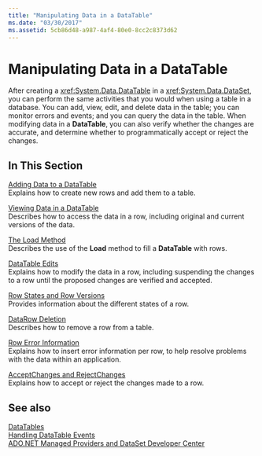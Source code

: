 ```yaml
---
title: "Manipulating Data in a DataTable"
ms.date: "03/30/2017"
ms.assetid: 5cb86d48-a987-4af4-80e0-8cc2c8373d62
---
```

# Manipulating Data in a DataTable
After creating a <xref:System.Data.DataTable> in a <xref:System.Data.DataSet>, you can perform the same activities that you would when using a table in a database. You can add, view, edit, and delete data in the table; you can monitor errors and events; and you can query the data in the table. When modifying data in a **DataTable**, you can also verify whether the changes are accurate, and determine whether to programmatically accept or reject the changes.  
  
## In This Section  
 [Adding Data to a DataTable](../../../../../docs/framework/data/adonet/dataset-datatable-dataview/adding-data-to-a-datatable.md)  
 Explains how to create new rows and add them to a table.  
  
 [Viewing Data in a DataTable](../../../../../docs/framework/data/adonet/dataset-datatable-dataview/viewing-data-in-a-datatable.md)  
 Describes how to access the data in a row, including original and current versions of the data.  
  
 [The Load Method](../../../../../docs/framework/data/adonet/dataset-datatable-dataview/the-load-method.md)  
 Describes the use of the **Load** method to fill a **DataTable** with rows.  
  
 [DataTable Edits](../../../../../docs/framework/data/adonet/dataset-datatable-dataview/datatable-edits.md)  
 Explains how to modify the data in a row, including suspending the changes to a row until the proposed changes are verified and accepted.  
  
 [Row States and Row Versions](../../../../../docs/framework/data/adonet/dataset-datatable-dataview/row-states-and-row-versions.md)  
 Provides information about the different states of a row.  
  
 [DataRow Deletion](../../../../../docs/framework/data/adonet/dataset-datatable-dataview/datarow-deletion.md)  
 Describes how to remove a row from a table.  
  
 [Row Error Information](../../../../../docs/framework/data/adonet/dataset-datatable-dataview/row-error-information.md)  
 Explains how to insert error information per row, to help resolve problems with the data within an application.  
  
 [AcceptChanges and RejectChanges](../../../../../docs/framework/data/adonet/dataset-datatable-dataview/acceptchanges-and-rejectchanges.md)  
 Explains how to accept or reject the changes made to a row.  
  
## See also
 [DataTables](../../../../../docs/framework/data/adonet/dataset-datatable-dataview/datatables.md)  
 [Handling DataTable Events](../../../../../docs/framework/data/adonet/dataset-datatable-dataview/handling-datatable-events.md)  
 [ADO.NET Managed Providers and DataSet Developer Center](https://go.microsoft.com/fwlink/?LinkId=217917)
